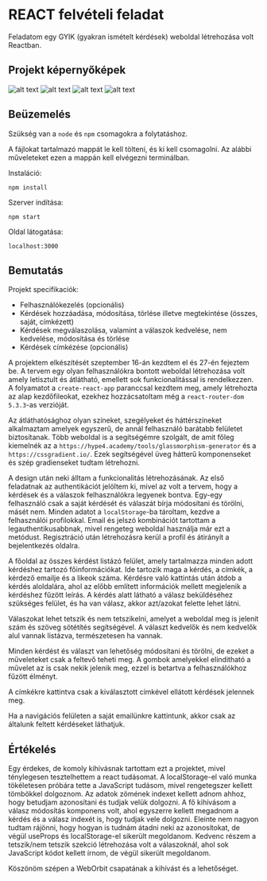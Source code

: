 # REACT felvételi feladat

Feladatom egy GYIK (gyakran ismételt kérdések) weboldal létrehozása volt Reactban.

## Projekt képernyőképek

![alt text](https://i.imgur.com/KyI0uxI.png)
![alt text](https://i.imgur.com/6UsNJRF.png)
![alt text](https://i.imgur.com/ihRaJnq.png)
![alt text](https://i.imgur.com/QU8d1WN.png)

## Beüzemelés

Szükség van a `node` és `npm` csomagokra a folytatáshoz.

A fájlokat tartalmazó mappát le kell tölteni, és ki kell csomagolni. Az alábbi műveleteket ezen a mappán kell elvégezni terminálban.

Instaláció:

`npm install`

Szerver indítása:

`npm start`

Oldal látogatása:

`localhost:3000`

## Bemutatás

Projekt specifikaciók:

- Felhasználókezelés (opcionális)
- Kérdések hozzáadása, módosítása, törlése illetve megtekintése (összes, saját, címkézett)
- Kérdések megválaszolása, valamint a válaszok kedvelése, nem kedvelése, módosítása és törlése
- Kérdések címkézése (opcionális)

A projektem elkészítését szeptember 16-án kezdtem el és 27-én fejeztem be. A tervem egy olyan felhasználókra bontott weboldal létrehozása volt amely letisztult és átlátható, emellett sok funkcionalitással is rendelkezzen. A folyamatot a `create-react-app` paranccsal kezdtem meg, amely létrehozta az alap kezdőfileokat, ezekhez hozzácsatoltam még a `react-router-dom 5.3.3`-as verzióját. 

Az átláthatósághoz olyan színeket, szegélyeket és háttérszíneket alkalmaztam amelyek egyszerű, de annál felhasználó barátabb felületet biztosítanak. Több weboldal is a segítségémre szolgált, de amit főleg kiemelnék az a `https://hype4.academy/tools/glassmorphism-generator` és a `https://cssgradient.io/`. Ezek segítségével üveg hátterű komponenseket és szép gradienseket tudtam létrehozni.

A design után neki álltam a funkcionalitás létrehozásának. Az első feladatnak az authentikációt jelöltem ki, mivel az volt a tervem, hogy a kérdések és a válaszok felhasználókra legyenek bontva. Egy-egy felhasználó csak a saját kérdését és válaszát bírja módosítani és törölni, másét nem. Minden adatot a `localStorage`-ba tároltam, kezdve a felhasználói profilokkal. Email és jelszó kombinációt tartottam a legauthentikusabbnak, mivel rengeteg weboldal használja már ezt a metódust. Regisztráció után létrehozásra kerül a profil és átirányít a bejelentkezés oldalra.

A főoldal az összes kérdést listázó felület, amely tartalmazza minden adott kérdéshez tartozó főinformációkat. Ide tartozik maga a kérdés, a címkék, a kérdező emailje és a likeok száma. Kérdésre való kattintás után átdob a kérdés aloldalára, ahol az előbb említett információk mellett megjelenik a kérdéshez fűzött leírás. A kérdés alatt látható a válasz beküldéséhez szükséges felület, és ha van válasz, akkor azt/azokat felette lehet látni.

Válaszokat lehet tetszik és nem tetszikelni, amelyet a weboldal meg is jelenít szám és szöveg sötétítés segítségével. A választ kedvelők és nem kedvelők alul vannak listázva, természetesen ha vannak.

Minden kérdést és választ van lehetőség módosítani és törölni, de ezeket a műveleteket csak a feltevő teheti meg. A gombok amelyekkel elinditható a művelet az is csak nekik jelenik meg, ezzel is betartva a felhasználókhoz fűzött élményt.

A címkékre kattintva csak a kiválasztott címkével ellátott kérdések jelennek meg.

Ha a navigációs felületen a saját emailünkre kattintunk, akkor csak az általunk feltett kérdéseket láthatjuk.

## Értékelés

Egy érdekes, de komoly kihívásnak tartottam ezt a projektet, mivel ténylegesen tesztelhettem a react tudásomat. A localStorage-el való munka tökéletesen próbára tette a JavaScript tudásom, mivel rengetegszer kellett tömbökkel dolgoznom. Az adatok zömének indexet kellett adnom ahhoz, hogy betudjam azonosítani és tudjak velük dolgozni. A fő kihívásom a válasz módosítás komponens volt, ahol egyszerre kellett megadnom a kérdés és a válasz indexét is, hogy tudjak vele dolgozni. Eleinte nem nagyon tudtam rájönni, hogy hogyan is tudnám átadni neki az azonosítokat, de végül useProps és localStorage-el sikerült megoldanom. Kedvenc részem a tetszik/nem tetszik szekció létrehozása volt a válaszoknál, ahol sok JavaScript kódot kellett írnom, de végül sikerült megoldanom.

Köszönöm szépen a WebOrbit csapatának a kihívást és a lehetőséget.
